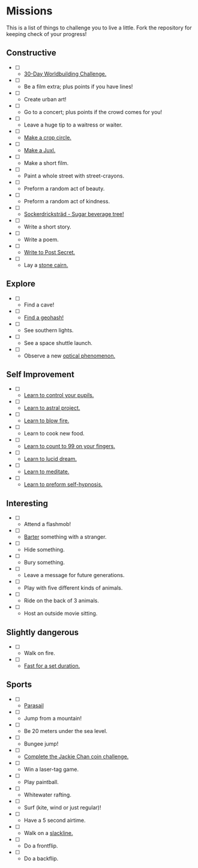 Missions
========

This is a list of things to challenge you to live a little.
Fork the repository for keeping check of your progress!

Constructive
------------
* [ ] - [30-Day Worldbuilding Challenge.](http://forums.tigsource.com/index.php?topic=23011.0)
* [ ] - Be a film extra; plus points if you have lines!
* [ ] - Create urban art!
* [ ] - Go to a concert; plus points if the crowd comes for you!
* [ ] - Leave a huge tip to a waitress or waiter.
* [ ] - [Make a crop circle.](http://www.wikihow.com/Make-a-Crop-Circle)
* [ ] - [Make a Juxl.](http://www.wikihow.com/Create-and-Work-a-Juxl-Puzzle)
* [ ] - Make a short film.
* [ ] - Paint a whole street with street-crayons.
* [ ] - Preform a random act of beauty.
* [ ] - Preform a random act of kindness.
* [ ] - [Sockerdricksträd - Sugar beverage tree!](http://www.heylisa.net/tag/sockerdrickatrad/)
* [ ] - Write a short story.
* [ ] - Write a poem.
* [ ] - [Write to Post Secret.](http://www.postsecretcommunity.com/news-faq/mail-secrets)
* [ ] - Lay a [stone cairn.](http://farm4.static.flickr.com/3014/3107804862_b9d5a7875f.jpg)

Explore
-------
* [ ] - Find a cave!
* [ ] - [Find a geohash!](http://wiki.xkcd.com/geohashing/Main_Page)
* [ ] - See southern lights.
* [ ] - See a space shuttle launch.
* [ ] - Observe a new [optical phenomenon.](http://en.wikipedia.org/wiki/Optical_phenomenon)

Self Improvement
----------------
* [ ] - [Learn to control your pupils.](http://www.wikihow.com/Dilate-or-Shrink-Your-Pupils-on-Command)
* [ ] - [Learn to astral project.](http://en.wikipedia.org/wiki/Astral_projection)
* [ ] - [Learn to blow fire.](http://www.wikihow.com/Blow-Fire)
* [ ] - Learn to cook new food.
* [ ] - [Learn to count to 99 on your fingers.](http://www.wikihow.com/Count-to-99-on-Your-Fingers)
* [ ] - [Learn to lucid dream.](http://www.wikihow.com/Lucid-Dream)
* [ ] - [Learn to meditate.](http://www.wikihow.com/Meditate)
* [ ] - [Learn to preform self-hypnosis.](http://www.wikihow.com/Perform-Self-Hypnosis)

Interesting
-----------
* [ ] - Attend a flashmob!
* [ ] - [Barter](http://en.wikipedia.org/wiki/Barter) something with a stranger.
* [ ] - Hide something.
* [ ] - Bury something.
* [ ] - Leave a message for future generations.
* [ ] - Play with five different kinds of animals.
* [ ] - Ride on the back of 3 animals.
* [ ] - Host an outside movie sitting.

Slightly dangerous
------------------
* [ ] - Walk on fire.
* [ ] - [Fast for a set duration.](http://en.wikipedia.org/wiki/Fasting)

Sports
------
* [ ] - [Parasail](http://en.wikipedia.org/wiki/Parasailing)
* [ ] - Jump from a mountain!
* [ ] - Be 20 meters under the sea level.
* [ ] - Bungee jump!
* [ ] - [Complete the Jackie Chan coin challenge.](http://www.youtube.com/watch?v=4vk3tlSJzqc)
* [ ] - Win a laser-tag game.
* [ ] - Play paintball.
* [ ] - Whitewater rafting.
* [ ] - Surf (kite, wind or just regular)!
* [ ] - Have a 5 second airtime.
* [ ] - Walk on a [slackline.](http://en.wikipedia.org/wiki/Slacklining)
* [ ] - Do a frontflip.
* [ ] - Do a backflip.
